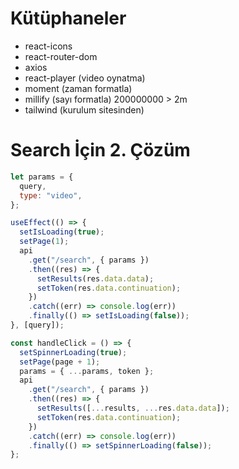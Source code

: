 # Kütüphaneler

- react-icons
- react-router-dom
- axios
- react-player (video oynatma)
- moment (zaman formatla)
- millify (sayı formatla) 200000000 > 2m
- tailwind (kurulum sitesinden)

# Search İçin 2. Çözüm

```js
let params = {
  query,
  type: "video",
};

useEffect(() => {
  setIsLoading(true);
  setPage(1);
  api
    .get("/search", { params })
    .then((res) => {
      setResults(res.data.data);
      setToken(res.data.continuation);
    })
    .catch((err) => console.log(err))
    .finally(() => setIsLoading(false));
}, [query]);

const handleClick = () => {
  setSpinnerLoading(true);
  setPage(page + 1);
  params = { ...params, token };
  api
    .get("/search", { params })
    .then((res) => {
      setResults([...results, ...res.data.data]);
      setToken(res.data.continuation);
    })
    .catch((err) => console.log(err))
    .finally(() => setSpinnerLoading(false));
};
```
